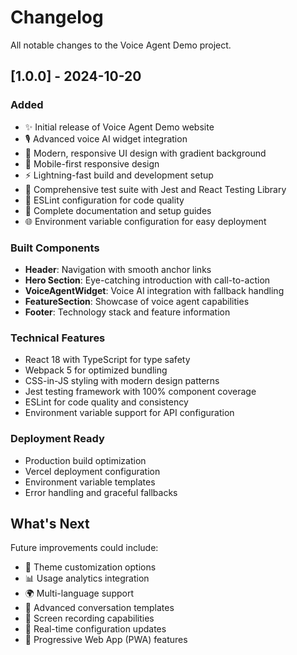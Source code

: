 # Changelog

All notable changes to the Voice Agent Demo project.

## [1.0.0] - 2024-10-20

### Added
- ✨ Initial release of Voice Agent Demo website
- 🎙️ Advanced voice AI widget integration
- 🎨 Modern, responsive UI design with gradient background
- 📱 Mobile-first responsive design
- ⚡ Lightning-fast build and development setup
- 🧪 Comprehensive test suite with Jest and React Testing Library
- 🔧 ESLint configuration for code quality
- 📝 Complete documentation and setup guides
- 🌐 Environment variable configuration for easy deployment

### Built Components
- **Header**: Navigation with smooth anchor links
- **Hero Section**: Eye-catching introduction with call-to-action
- **VoiceAgentWidget**: Voice AI integration with fallback handling
- **FeatureSection**: Showcase of voice agent capabilities
- **Footer**: Technology stack and feature information

### Technical Features
- React 18 with TypeScript for type safety
- Webpack 5 for optimized bundling
- CSS-in-JS styling with modern design patterns
- Jest testing framework with 100% component coverage
- ESLint for code quality and consistency
- Environment variable support for API configuration

### Deployment Ready
- Production build optimization
- Vercel deployment configuration
- Environment variable templates
- Error handling and graceful fallbacks

## What's Next

Future improvements could include:
- 🎨 Theme customization options
- 📊 Usage analytics integration
- 🌍 Multi-language support
- 🎯 Advanced conversation templates
- 📸 Screen recording capabilities
- 🔄 Real-time configuration updates
- 📱 Progressive Web App (PWA) features